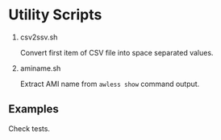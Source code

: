 # Utility Scripts

1. csv2ssv.sh

    Convert first item of CSV file into space separated values.
    
1. aminame.sh

    Extract AMI name from `awless show` command output.

## Examples

Check tests.
